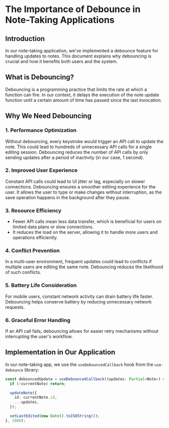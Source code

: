 # The Importance of Debounce in Note-Taking Applications

## Introduction

In our note-taking application, we've implemented a debounce feature for handling updates to notes. This document explains why debouncing is crucial and how it benefits both users and the system.

## What is Debouncing?

Debouncing is a programming practice that limits the rate at which a function can fire. In our context, it delays the execution of the note update function until a certain amount of time has passed since the last invocation.

## Why We Need Debouncing

### 1. Performance Optimization

Without debouncing, every keystroke would trigger an API call to update the note. This could lead to hundreds of unnecessary API calls for a single editing session. Debouncing reduces the number of API calls by only sending updates after a period of inactivity (in our case, 1 second).

### 2. Improved User Experience

Constant API calls could lead to UI jitter or lag, especially on slower connections. Debouncing ensures a smoother editing experience for the user. It allows the user to type or make changes without interruption, as the save operation happens in the background after they pause.

### 3. Resource Efficiency

- Fewer API calls mean less data transfer, which is beneficial for users on limited data plans or slow connections.
- It reduces the load on the server, allowing it to handle more users and operations efficiently.

### 4. Conflict Prevention

In a multi-user environment, frequent updates could lead to conflicts if multiple users are editing the same note. Debouncing reduces the likelihood of such conflicts.

### 5. Battery Life Consideration

For mobile users, constant network activity can drain battery life faster. Debouncing helps conserve battery by reducing unnecessary network requests.

### 6. Graceful Error Handling

If an API call fails, debouncing allows for easier retry mechanisms without interrupting the user's workflow.

## Implementation in Our Application

In our note-taking app, we use the `useDebouncedCallback` hook from the `use-debounce` library:

```typescript
const debouncedUpdate = useDebouncedCallback((updates: Partial<Note>) => {
  if (!currentNote) return;

  updateNote({
    id: currentNote.id,
    ...updates,
  });

  setLastEdited(new Date().toISOString());
}, 1000);
